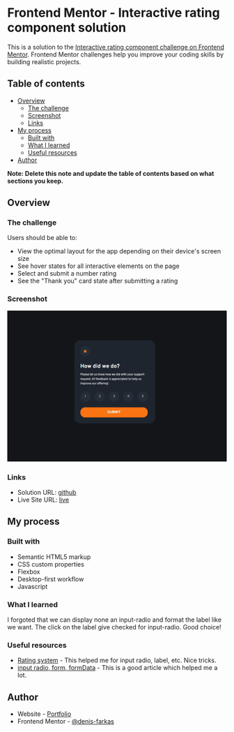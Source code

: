 # Frontend Mentor - Interactive rating component solution

This is a solution to the [Interactive rating component challenge on Frontend Mentor](https://www.frontendmentor.io/challenges/interactive-rating-component-koxpeBUmI). Frontend Mentor challenges help you improve your coding skills by building realistic projects.

## Table of contents

- [Overview](#overview)
  - [The challenge](#the-challenge)
  - [Screenshot](#screenshot)
  - [Links](#links)
- [My process](#my-process)
  - [Built with](#built-with)
  - [What I learned](#what-i-learned)
  - [Useful resources](#useful-resources)
- [Author](#author)

**Note: Delete this note and update the table of contents based on what sections you keep.**

## Overview

### The challenge

Users should be able to:

- View the optimal layout for the app depending on their device's screen size
- See hover states for all interactive elements on the page
- Select and submit a number rating
- See the "Thank you" card state after submitting a rating

### Screenshot

![](./screenshot.jpg)

### Links

- Solution URL: [github](https://github.com/denis-farkas/interactive-rating-component-main)
- Live Site URL: [live](https://interactive-rating-component-main-6ynbfxg5v-denis-farkas.vercel.app/)

## My process

### Built with

- Semantic HTML5 markup
- CSS custom properties
- Flexbox
- Desktop-first workflow
- Javascript

### What I learned

I forgoted that we can display none an input-radio and format the label like we want. The click on the label give checked for input-radio. Good choice!

### Useful resources

- [Rating system](https://codepen.io/lsirivong/pen/nRNLYL) - This helped me for input radio, label, etc. Nice tricks.
- [input radio, form, formData](https://developer.mozilla.org/fr/docs/Web/HTML/Element/Input/radio#mettre_en_forme_les_boutons_radio) - This is a good article which helped me a lot.

## Author

- Website - [Portfolio](https://denis-farkas.students-laplateforme.io/)
- Frontend Mentor - [@denis-farkas](https://www.frontendmentor.io/profile/denis-farkas)
